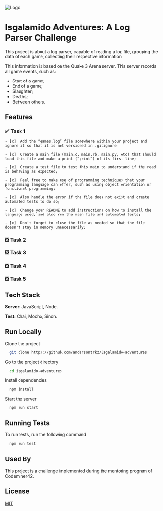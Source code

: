 
![Logo](https://res.cloudinary.com/practicaldev/image/fetch/s--_pyWGSyD--/c_imagga_scale,f_auto,fl_progressive,h_420,q_auto,w_1000/https://thepracticaldev.s3.amazonaws.com/i/w9u60357jk4ozdho7urq.jpg)

# Isgalamido Adventures: A Log Parser Challenge

This project is about a log parser, capable of reading a log file, grouping the data of each game, collecting their respective information.

This information is based on the Quake 3 Arena server. This server records all game events, such as:
- Start of a game;
- End of a game;
- Slaughter;
- Deaths;
- Between others. 
## Features

### ✅  Task 1
    - [x]  Add the “games.log” file somewhere within your project and ignore it so that it is not versioned in .gitignore

    - [x]  Create a main file (main.c, main.rb, main.py, etc) that should load this file and make a print (“print”) of its first line;

    - [x]  Create a test file to test this main to understand if the read is behaving as expected;

    - [x]  Feel free to make use of programming techniques that your programming language can offer, such as using object orientation or functional programming;

    - [x]  Also handle the error if the file does not exist and create automated tests to do so;

    - [x]  Change your README to add instructions on how to install the language used, and also run the main file and automated tests;

    - [x]  Don't forget to close the file as needed so that the file doesn't stay in memory unnecessarily;


### ❎  Task 2

### ❎  Task 3

### ❎  Task 4

### ❎  Task 5
  
## Tech Stack

**Server:** JavaScript, Node.

**Test:** Chai, Mocha, Sinon.
  
## Run Locally

Clone the project

```bash
  git clone https://github.com/andersontrkz/isgalamido-adventures
```

Go to the project directory

```bash
  cd isgalamido-adventures
```

Install dependencies

```bash
  npm install
```

Start the server

```bash
  npm run start
```

  
## Running Tests

To run tests, run the following command

```bash
  npm run test
```

## Used By

This project is a challenge implemented during the mentoring program of Codeminer42.

  
## License

[MIT](https://choosealicense.com/licenses/mit/)
